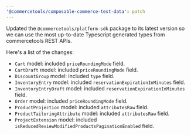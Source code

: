 ```yaml
---
'@commercetools/composable-commerce-test-data': patch
---
```


Updated the `@commercetools/platform-sdk` package to its latest version so we can use the most up-to-date Typescript generated types from commercetools REST APIs.

Here's a list of the changes:

- `Cart` model: included `priceRoundingMode` field.
- `CartDraft` model: included `priceRoundingMode` field.
- `DiscountGroup` model: included `type` field.
- `InventoryEntry` model: included `reservationExpirationInMinutes` field.
- `InventoryEntryDraft` model: included `reservationExpirationInMinutes` field.
- `Order` model: included `priceRoundingMode` field.
- `ProductProjection` model: included `attributesRaw` field.
- `ProductTailoringAttribute` model: included `attributesRaw` field.
- `ProjectExtension` model: included `isReducedReviewModifiedProductsPaginationEnabled` field.

